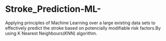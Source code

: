 # Stroke_Prediction-ML-
Applying principles of Machine Learning over a large existing data sets to effectively predict the stroke based on potencially modifiable risk factors.By using K Nearest Neighbours(KNN) algorithm.
